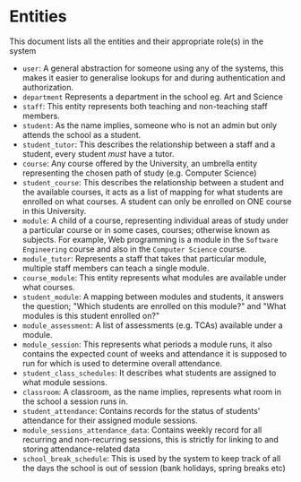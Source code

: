 # Entities

This document lists all the entities and their appropriate role(s) in the system

- `user`: A general abstraction for someone using any of the systems, this makes it easier to generalise lookups for and during authentication and authorization.
- `department` Represents a department in the school eg. Art and Science
- `staff`: This entity represents both teaching and non-teaching staff members.
- `student`: As the name implies, someone who is not an admin but only attends the school as a student.
- `student_tutor`: This describes the relationship between a staff and a student, every student *must* have a tutor.
- `course`: Any course offered by the University, an umbrella entity representing the chosen path of study (e.g. Computer Science) 
- `student_course`: This describes the relationship between a student and the available courses, it acts as a list of mapping for what students are enrolled on what courses. A student can only be enrolled on ONE course in this University.
- `module`: A child of a course, representing individual areas of study under a particular course or in some cases, courses; otherwise known as subjects. For example, Web programming is a module in the `Software Engineering` course and also in the `Computer Science` course.
- `module_tutor`: Represents a staff that takes that particular module, multiple staff members can teach a single module.
- `course_module`: This entity represents what modules are available under what courses.
- `student_module`: A mapping between modules and students, it answers the question; "Which students are enrolled on this module?" and "What modules is this student enrolled on?"
- `module_assessment`: A list of assessments (e.g. TCAs) available under a module.
- `module_session`: This represents what periods a module runs, it also contains the expected count of weeks and attendance it is supposed to run for which is used to determine overall attendance.
- `student_class_schedules`: It describes what students are assigned to what module sessions.
- `classroom`: A classroom, as the name implies, represents what room in the school a session runs in.
- `student_attendance`: Contains records for the status of students' attendance for their assigned module sessions. 
- `module_sessions_attendance_data`: Contains weekly record for all recurring and non-recurring sessions, this is strictly for linking to and storing attendance-related data
- `school_break_schedule`: This is used by the system to keep track of all the days the school is out of session (bank holidays, spring breaks etc)
<!-- - `audit_logs`: Used to represent and keep track of actions performed by any user in the system, it has no direct relationship to other entities. -->
